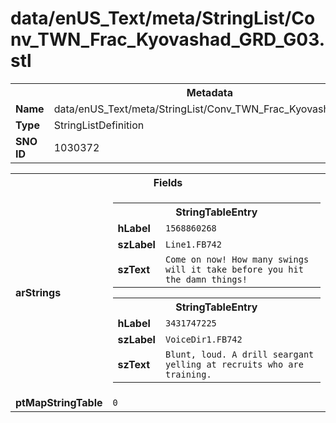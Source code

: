 <h1>data/enUS_Text/meta/StringList/Conv_TWN_Frac_Kyovashad_GRD_G03.stl</h1><table><tr><th colspan="100%">Metadata</th></tr><tr><td><b>Name</b></td><td>data/enUS_Text/meta/StringList/Conv_TWN_Frac_Kyovashad_GRD_G03.stl</td></tr><tr><td><b>Type</b></td><td>StringListDefinition</td></tr><tr><td><b>SNO ID</b></td><td>1030372</td></tr></table>

<table><tr><th colspan="100%">Fields</th></tr><tr><td><b>arStrings</b></td><td><table><tr><th colspan="100%">StringTableEntry</th></tr><tr><td><b>hLabel</b></td><td><code>1568860268</code></td></tr><tr><td><b>szLabel</b></td><td><code>Line1.FB742</code></td></tr><tr><td><b>szText</b></td><td><code>Come on now! How many swings will it take before you hit the damn things!</code></td></tr></table>


<table><tr><th colspan="100%">StringTableEntry</th></tr><tr><td><b>hLabel</b></td><td><code>3431747225</code></td></tr><tr><td><b>szLabel</b></td><td><code>VoiceDir1.FB742</code></td></tr><tr><td><b>szText</b></td><td><code>Blunt, loud. A drill seargant yelling at recruits who are training.</code></td></tr></table>


</td></tr><tr><td><b>ptMapStringTable</b></td><td><code>0</code></td></tr></table>

